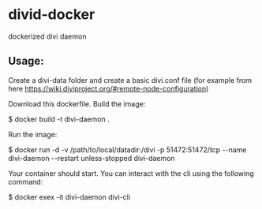# divid-docker
dockerized divi daemon

## Usage:
Create a divi-data folder and create a basic divi.conf file
(for example from here https://wiki.diviproject.org/#remote-node-configuration)

Download this dockerfile.
Build the image:

$ docker build -t divi-daemon .

Run the image:

$ docker run -d -v /path/to/local/datadir:/divi -p 51472:51472/tcp --name divi-daemon --restart unless-stopped divi-daemon

Your container should start. You can interact with the cli using the following command:

$ docker exex -it divi-daemon divi-cli <command>
